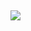## ![](https://cdn.nlark.com/yuque/0/2024/png/43289321/1719818061266-a8a898e6-4d93-4bbd-96d8-de03d95310b6.png)
